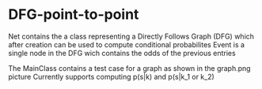 # DFG-point-to-point
Net contains the a class representing a Directly Follows Graph (DFG) which after creation can be used to compute conditional probabilites
Event is a single node in the DFG wich contains the odds of the previous entries

The MainClass contains a test case for a graph as shown in the graph.png picture
Currently supports computing p(s|k) and p(s|k_1 or k_2)
